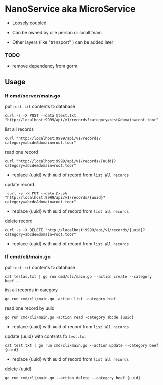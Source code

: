 # NanoService aka MicroService

* Loosely coupled

* Can be owned by one person or small team

* Other layers (like "transport" ) can be added later 


### TODO

* remove dependency from gorm


## Usage

### If cmd/server/main.go

put `test.txt` contents to database

 `curl -s -X POST --data @test.txt "http://localhost:9999/api/v1/records?category=test&domain=root.toor"`

 list all records

 `curl "http://localhost:9999/api/v1/records?category=abcde&domain=root.toor"`

 read one record

 `curl "http://localhost:9999/api/v1/records/{uuid}?category=abcde&domain=root.toor"`

 
* replace {uuid} with uuid of record from `list all records`

update record

` curl -s -X PUT --data @x.sh "http://localhost:9999/api/v1/records/{uuid}?category=abcde&domain=root.toor"`

* replace {uuid} with uuid of record from `list all records`

delete record

`curl -s -X DELETE "http://localhost:9999/api/v1/records/{uuid}?category=abcde&domain=root.toor"`

* replace {uuid} with uuid of record from `list all records`


### If cmd/cli/main.go

put `test.txt` contents to database

`cat testas.txt | go run cmd/cli/main.go --action create --category beef -`

list all records in category 

`go run cmd/cli/main.go -action list -category beef`

read one record by uuid

`go run cmd/cli/main.go -action read -category abcde {uuid}`

* replace {uuid} with uuid of record from `list all records`

update {uuid} with contents fo `test.txt`

`cat test.txt | go run cmd/cli/main.go --action update --category beef {uuid} -`

* replace {uuid} with uuid of record from `list all records`

delete {uuid}

`go run cmd/cli/main.go --action delete --category beef {uuid}`


